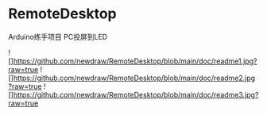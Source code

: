 # RemoteDesktop

Arduino练手项目
PC投屏到LED

[DEMO]:https://www.bilibili.com/video/BV1qh41187Mm

![]https://github.com/newdraw/RemoteDesktop/blob/main/doc/readme1.jpg?raw=true
![]https://github.com/newdraw/RemoteDesktop/blob/main/doc/readme2.jpg?raw=true
![]https://github.com/newdraw/RemoteDesktop/blob/main/doc/readme3.jpg?raw=true